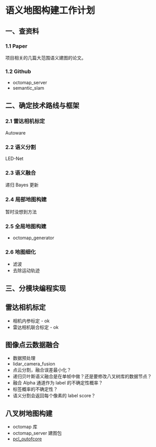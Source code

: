 # 语义地图构建工作计划

## 一、查资料

### 1.1 Paper

项目相关的几篇大范围语义建图的论文。

### 1.2 Github

- octomap_server
- semantic_slam

## 二、确定技术路线与框架

### 2.1 雷达相机标定

Autoware

### 2.2 语义分割

LED-Net

### 2.3 语义融合

递归 Bayes 更新

### 2.4 局部地图构建

暂时没想到方法

### 2.5 全局地图构建

- octomap_generator

### 2.6 地图细化

- 滤波
- 去除运动轨迹

## 三、分模块编程实现





## 雷达相机标定

- 相机内参标定 - ok
- 雷达相机联合标定 - ok

## 图像点云数据融合

- 数据预处理
- lidar_camera_fusion
- 点云分割，融合误差最小化？
- 递归贝叶斯语义融合是在单帧中做？还是要修改八叉树库的数据节点？
- 融合 Alpha 通道作为 label 的不确定性概率？
- 标签概率的不确定性？
- 语义分割会返回每个像素的 label score？

## 八叉树地图构建

- octomap 库
- octomap_server 建图包
-  [pcl_outofcore](https://pointclouds.org/documentation/group__outofcore.html)
